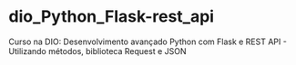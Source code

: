 # dio_Python_Flask-rest_api
Curso na DIO: Desenvolvimento avançado Python com Flask e REST API - Utilizando métodos, biblioteca Request e JSON
